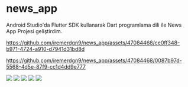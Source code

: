 # news_app
Android Studio'da Flutter SDK kullanarak Dart programlama dili ile News App Projesi geliştirdim.


https://github.com/iremerdgn9/news_app/assets/47084468/ce0ff348-b971-4724-a910-d7941d31bd8d


https://github.com/iremerdgn9/news_app/assets/47084468/0087b97d-5568-4d5e-87f9-cc1d4dd9e777

![](https://i.hizliresim.com/hzk75cj.png)
![](https://i.hizliresim.com/gd3r7nr.png)
![](https://i.hizliresim.com/8our03q.png)
![](https://i.hizliresim.com/4qfcdx7.png)
![](https://i.hizliresim.com/e77vzap.png)


